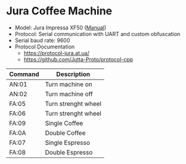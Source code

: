 # Jura Coffee Machine

- Model: Jura Impressa XF50 ([Manual](https://www.ac.tuwien.ac.at/files/manuals/jura_impressa_xf50/manual_jura_impressa_xf50relaunch.pdf))
- Protocol: Serial communication with UART and custom obfuscation
- Serial baud rate: 9600
- Protocol Documentation
  - https://protocol-jura.at.ua/
  - https://github.com/Jutta-Proto/protocol-cpp

| Command | Description         |
| ------- | ------------------- |
| AN:01   | Turn machine on     |
| AN:02   | Turn machine off    |
| FA:05   | Turn strenght wheel |
| FA:06   | Turn strenght wheel |
| FA:09   | Single Coffee       |
| FA:0A   | Double Coffee       |
| FA:07   | Single Espresso     |
| FA:08   | Double Espresso     |
